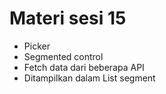 # Materi sesi 15
- Picker
- Segmented control
- Fetch data dari beberapa API
- Ditampilkan dalam List segment
